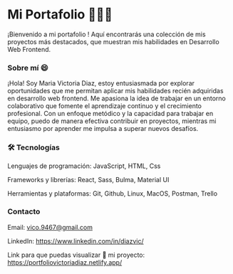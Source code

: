 
# Mi Portafolio 👋👩‍💻 


¡Bienvenido a mi portafolio ! Aquí encontrarás una colección de mis proyectos más destacados, que muestran mis habilidades en Desarrollo Web Frontend.

### Sobre mí 😄

¡Hola! Soy Maria Victoria Diaz, estoy entusiasmada por explorar oportunidades que me permitan aplicar mis habilidades recién adquiridas en desarrollo web frontend. Me apasiona la idea de trabajar en un entorno colaborativo que fomente el aprendizaje continuo y el crecimiento profesional. Con un enfoque metódico y la capacidad para trabajar en equipo, puedo de manera efectiva contribuir en proyectos, mientras mi entusiasmo por aprender me impulsa a superar nuevos desafíos. 


### 🛠 Tecnologías

Lenguajes de programación: JavaScript, HTML, Css

Frameworks y librerías: React, Sass, Bulma, Material UI

Herramientas y plataformas: Git, Github, Linux, MacOS, Postman, Trello

### Contacto

Email: vico.9467@gmail.com

LinkedIn: https://www.linkedin.com/in/diazvic/

Link para que puedas visualizar 🔭 mi proyecto: https://portfoliovictoriadiaz.netlify.app/


